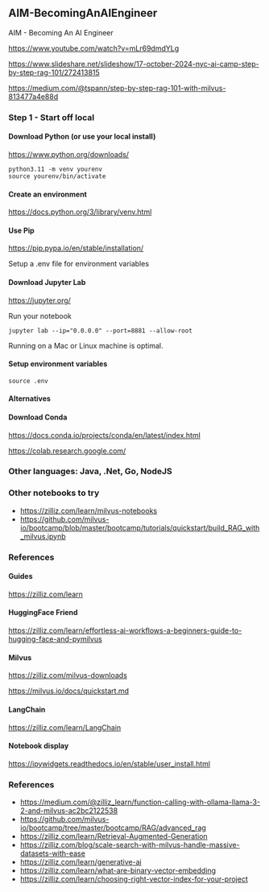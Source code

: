 ## AIM-BecomingAnAIEngineer

AIM - Becoming An AI Engineer

https://www.youtube.com/watch?v=mLr69dmdYLg

https://www.slideshare.net/slideshow/17-october-2024-nyc-ai-camp-step-by-step-rag-101/272413815

https://medium.com/@tspann/step-by-step-rag-101-with-milvus-813477a4e88d

### Step 1 - Start off local

#### Download Python (or use your local install)

https://www.python.org/downloads/

````
python3.11 -m venv yourenv
source yourenv/bin/activate
````

#### Create an environment

https://docs.python.org/3/library/venv.html

#### Use Pip

https://pip.pypa.io/en/stable/installation/

Setup a .env file for environment variables

#### Download Jupyter Lab
https://jupyter.org/ 


Run your notebook

````
jupyter lab --ip="0.0.0.0" --port=8881 --allow-root 
````

Running on a Mac or Linux machine is optimal.

#### Setup environment variables

````
source .env
````

#### Alternatives

#### Download Conda

https://docs.conda.io/projects/conda/en/latest/index.html

https://colab.research.google.com/


###  Other languages:   Java, .Net, Go, NodeJS


### Other notebooks to try

* https://zilliz.com/learn/milvus-notebooks
* https://github.com/milvus-io/bootcamp/blob/master/bootcamp/tutorials/quickstart/build_RAG_with_milvus.ipynb


### References

#### Guides

https://zilliz.com/learn

#### HuggingFace Friend

https://zilliz.com/learn/effortless-ai-workflows-a-beginners-guide-to-hugging-face-and-pymilvus 

#### Milvus
https://zilliz.com/milvus-downloads

https://milvus.io/docs/quickstart.md

#### LangChain

https://zilliz.com/learn/LangChain

#### Notebook display

https://ipywidgets.readthedocs.io/en/stable/user_install.html


### References

* https://medium.com/@zilliz_learn/function-calling-with-ollama-llama-3-2-and-milvus-ac2bc2122538
* https://github.com/milvus-io/bootcamp/tree/master/bootcamp/RAG/advanced_rag
* https://zilliz.com/learn/Retrieval-Augmented-Generation 
* https://zilliz.com/blog/scale-search-with-milvus-handle-massive-datasets-with-ease 
* https://zilliz.com/learn/generative-ai 
* https://zilliz.com/learn/what-are-binary-vector-embedding
* https://zilliz.com/learn/choosing-right-vector-index-for-your-project 


